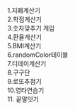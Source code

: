 1.지폐계산기 <br>
2.학점계산기 <br>
3.숫자맞추기 게임 <br>
4.환율계산기 <br>
5.BMI계산기 <br>
6.randomColor테이블 <br>
7.디데이계산기 <br>
8.구구단 <br>
9.로또추첨기 <br>
10.영타연습기 <br>
11. 끝말잇기 <br>
